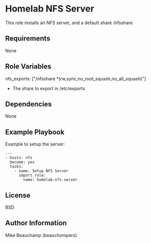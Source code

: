 Homelab NFS Server
=========

This role installs an NFS server, and a default share /nfsshare

Requirements
------------

None

Role Variables
--------------

nfs_exports: ["/nfsshare *(rw,sync,no_root_squash,no_all_squash)"]
- The share to export in /etc/exports

Dependencies
------------

None

Example Playbook
----------------

Example to setup the server:

```
---
- hosts: nfs
  become: yes
  tasks:
    - name: Setup NFS Server
      import_role:
        name: homelab-nfs-server
```


License
-------

BSD

Author Information
------------------

Mike Beauchamp (beauchompers)